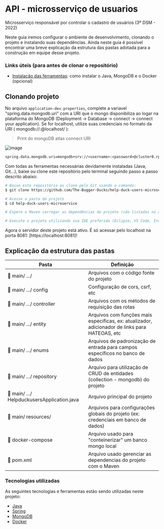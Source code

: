 # API - microsserviço de usuarios
Microsserviço responsável por controlar o cadastro de usuários (3º DSM - 2022)

Neste guia iremos configurar o ambiente de desenvolvimento, clonando o projeto e instalando suas dependências. Ainda neste guia é possível encontrar uma breve explicação da estrutura das pastas adotada para a construção em equipe desse projeto.

### Links úteis (para antes de clonar o repositório)
- [Instalação das ferramentas](https://uttermost-apricot-1bb.notion.site/Instala-o-das-Ferramentas-Spring-29c3794b88b0460782f454d1c31249d8): como instalar o Java, MongoDB e o Docker (opcional)

## Clonando projeto
No arquivo `application-dev.properties`, complete a variavel "spring.data.mongodb.uri" com a URI que o mongo disponibiliza ao logar na plataforma do MongoDB (Deployment -> Database -> connect -> connect your application). Se for localhost, utilize suas credenciais no formato da URI ( mongodb://<username>:<password>@localhost/ ):

>Print do mongoDB atlas connect URI

![image](https://user-images.githubusercontent.com/55204419/162738729-580b22f4-ea41-4d94-a9b2-d20c790458f7.png)

```cl
spring.data.mongodb.uri=mongodb+srv://<username>:<password>@cluster0.rpjin.mongodb.net/myFirstDatabase?retryWrites=true&w=majority
```
Com todas as ferramentas necessárias devidamente instaladas (Java, Git...), baixe ou clone este repositório pelo terminal seguindo passo a passo descrito abaixo:

```bash
# Baixe este repositório ou clone pelo Git usando o comando:
$ git clone https://github.com/The-Bugger-Ducks/help-duck-users-microservice.git

# Acesse a pasta do projeto
$ cd help-duck-users-microservice

# Espere o Maven carregar as dependências do projeto (são listadas no arquivo pom.xml)

# Execute o projeto utilizando sua IDE preferida (Eclipse, VS Code, IntelliJ, etc.)
```

Agora o servidor deste projeto está ativo. É só acessar pelo localhost na porta 8081: [https://localhost:8081]!

## Explicação da estrutura das pastas

| Pasta                                        | Definição                                                                                            |
| -------------------------------------------- | ---------------------------------------------------------------------------------------------------- |
| :open_file_folder: main/ .../               | Arquivos com o código fonte do projeto |
| :open_file_folder: main/ .../ config        | Configuração de cors, csrf, etc|
| :open_file_folder: main/ .../ controller    | Arquivos com os métodos de requisição das rotas|
| :open_file_folder: main/ .../ entity        | Arquivos com funções mais especificas, ex: atualizador, adicionador de links para HATEOAS, etc|
| :open_file_folder: main/ .../ enums         | Arquivos de padronização de entrada para campos específicos no banco de dados|
| :open_file_folder: main/ .../ repository    | Arquivo para utilização de CRUD de entidades (collection - mongodb) do projeto|
| :page_facing_up: main/ .../ HelpduckusersApplication.java | Arquivo principal do projeto| 
| :open_file_folder: main/ resources/         | Arquivos para configurações globais do projeto (ex: credenciais em banco de dados)|
| :page_facing_up: docker-compose             | Arquivo usado para "conteinerizar" um banco mongo local|
| :page_facing_up: pom.xml                    | Arquivo usado gerenciar as dependencias do projeto com o Maven|

### Tecnologias utilizadas
As seguintes tecnologias e ferramentas estão sendo utilizadas neste projeto:

- [Java](https://www.java.com/pt-BR/)
- [Spring](https://spring.io/)
- [MongoDB](https://www.mongodb.com/)
- [Docker](https://www.docker.com/)
